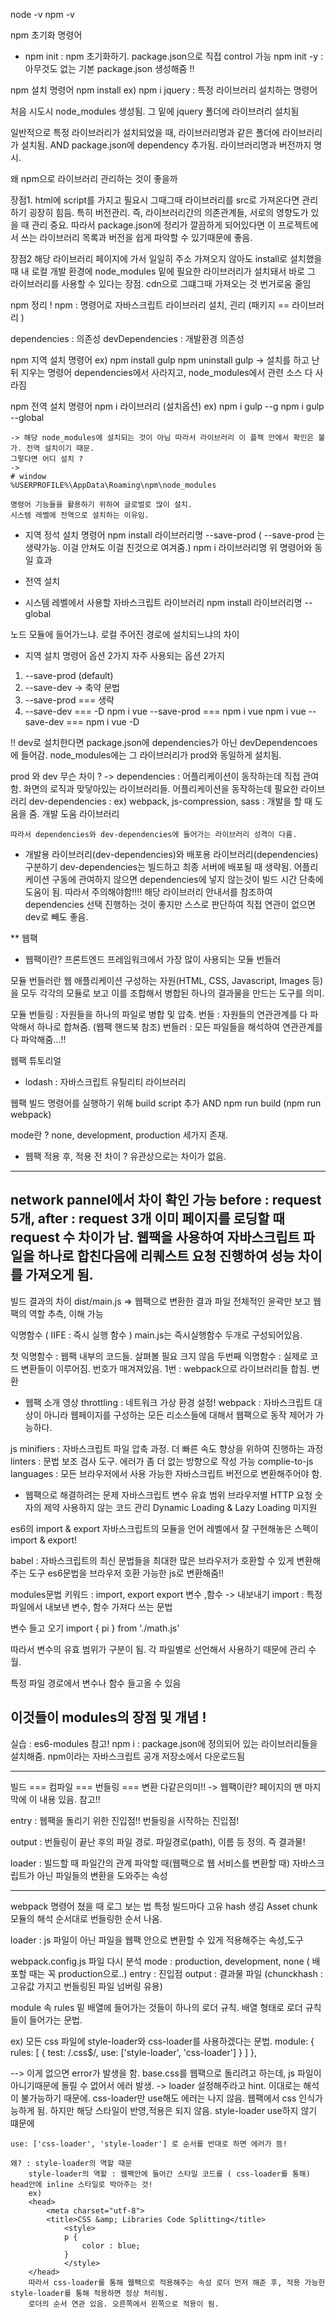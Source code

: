 node -v
npm -v

npm 초기화 명령어 
- npm init : npm 초기화하기. package.json으로 직접 control 가능 
 npm init -y : 아무것도 없는 기본 package.json 생성해줌 !!

 npm 설치 명령어 
 npm install 
 ex) npm i jquery  : 특정 라이브러리 설치하는 명령어 

 처음 시도시 node_modules 생성됨. 그 밑에 jquery 폴더에 라이브러리 설치됨

 일반적으로 특정 라이브러리가 설치되었을 때, 라이브러리명과 같은 폴더에 라이브러리가 설치됨. 
 AND 
 package.json에 dependency 추가됨. 라이브러리명과 버전까지 명시.


왜 npm으로 라이브러리 관리하는 것이 좋을까

장점1.
html에 script를 가지고 필요시 그때그때 라이브러리를 src로 가져온다면 
관리하기 굉장히 힘듬. 특히 버전관리. 
즉, 라이브러리간의 의존관계들, 서로의 영향도가 있을 때 관리 중요.
따라서 package.json에 정리가 깔끔하게 되어있다면 이 프로젝트에서 쓰는 라이브러리 목록과 버전을 쉽게 파악할 수 있기때문에 좋음. 

장점2
해당 라이브러리 페이지에 가서 일일히 주소 가져오지 않아도 install로 설치했을 때 내 로컬 개발 환경에 node_modules 밑에 필요한 라이브러리가 설치돼서 바로 그 라이브러리를 사용할 수 있다는 장점.
cdn으로 그떄그때 가져오는 것 번거로움 줄임


npm 정리 !
npm : 명령어로 자바스크립트 라이브러리 설치, 괸리 
(패키지 == 라이브러리 )

dependencies : 의존성
devDependencies : 개발환경 의존성 


npm 지역 설치 명령어 
ex)
npm install gulp 
npm uninstall gulp -> 설치를 하고 난 뒤 지우는 명령어 
                        dependencies에서 사라지고, node_modules에서 관련 소스 다 사라짐

npm 전역 설치 명령어
npm i 라이브러리 (설치옵션)
ex) npm i gulp --g
    npm i gulp --global

    -> 해당 node_modules에 설치되는 것이 아님 따라서 라이브러리 이 플젝 안에서 확인은 불가. 전역 설치이기 때문.
    그렇다면 어디 설치 ?
    -> 
    # window
    %USERPROFILE%\AppData\Roaming\npm\node_modules

    명령어 기능들을 활용하기 위하여 글로벌로 많이 설치.
    시스템 레벨에 전역으로 설치하는 이유임. 



* 지역  정석 설치 명령어 
npm install 라이브러리명 --save-prod
( --save-prod 는 생략가능. 이걸 안쳐도 이걸 친것으로 여겨줌.)
npm i 라이브러리명 
위 명령어와 동일 효과 


* 전역 설치 
* 시스템 레벨에서 사용할 자바스크립트 라이브러리 
npm install 라이브러리명 --global


노드 모듈에 들어가느냐. 로컬 주어진 경로에 설치되느냐의 차이


* 지역 설치 명령어 옵션 2가지 
자주 사용되는 옵션 2가지
1. --save-prod (default)
2. --save-dev 
-> 축약 문법 
1. --save-prod  === 생략
2. --save-dev === -D
npm i vue --save-prod === npm i vue 
npm i vue --save-dev === npm i vue -D

!! dev로 설치한다면
package.json에 dependencies가 아닌 devDependencoes에 들어감.
node_modules에는 그 라이브러리가 prod와 동일하게 설치됨.

prod 와 dev 무슨 차이 ?
-> dependencies : 어플리케이션이 동작하는데 직접 관여함. 화면의 로직과 맞닿아있는 라이브러리들. 어플리케이션을 동작하는데 필요한 라이브러리 
dev-dependencies : ex) webpack, js-compression, sass
                    : 개발을 할 때 도움을 줌. 개발 도움 라이브러리 

    따라서 dependencies와 dev-dependencies에 들어가는 라이브러리 성격이 다름. 

* 개발용 라이브러리(dev-dependencies)와 배포용 라이브러리(dependencies) 구분하기 
dev-dependencies는 빌드하고 최종 서버에 배포될 때 생략됨.
어플리케이션 구동에 관여하지 않으면 dependencies에 넣지 않는것이 빌드 시간 단축에 도움이 됨. 
따라서 주의해야함!!!!
해당 라이브러리 안내서를 참조하여 dependencies 선택 진행하는 것이 좋지만 스스로 판단하여 직접 연관이 없으면 dev로 빼도 좋음.


** 웹팩

* 웹팩이란?
프론트엔드 프레임워크에서 가장 많이 사용되는 모듈 번들러 

모듈 번들러란 웹 애플리케이션 구성하는 자원(HTML, CSS, Javascript, Images 등) 을 모두 각각의 모듈로 보고 이를 조합해서 병합된 하나의 결과물을 만드는 도구를 의미. 

모듈 번들링 : 자원들을 하나의 파일로 병합 및 압축. 
번들 : 자원들의 연관관계를 다 파악해서 하나로  합쳐줌. (웹팩 핸드북 참조)
번들러 : 모든 파일들을 해석하여 연관관계를 다 파악해줌...!!

웹팩 튜토리얼 
- lodash : 자바스크립트 유틸리티 라이브러리 

웹팩 빌드 명령어를 실행하기 위해 build script 추가 
AND
npm run build 
(npm run webpack)

mode란 ?
none, development, production 세가지 존재.

- 웹팩 적용 후, 적용 전 차이 ?
유관상으로는 차이가 없음.
-----------------------------------------------------
network pannel에서 차이 확인 가능 
before : request 5개, after : request 3개
이미 페이지를 로딩할 때 request 수 차이가 남.
웹팩을 사용하여 자바스크립트 파일을 하나로 합친다음에 리퀘스트 요청 진행하여 성능 차이를 가져오게 됨. 
-----------------------------------------------------
빌드 결과의 차이 
dist/main.js => 웹팩으로 변환한 결과 파일 
전체적인 윤곽만 보고 웹팩의 역할 추측, 이해 가능 

익명함수 ( IIFE : 즉시 실행 함수 )
main.js는 즉시실행함수 두개로 구성되어있음.

첫 익명함수 : 웹팩 내부의 코드들. 살펴볼 필요 크지 않음 
두번째 익명함수 : 실제로 코드 변환들이 이루어짐. 번호가 매겨져있음. 
1번 : webpack으로 라이브러리들 합침. 변환 

* 웹팩 소개 영상 
throttling : 네트워크 가상 환경 설정! 
webpack : 자바스크립트 대상이 아니라 웹페이지를 구성하는 모든 리소스들에 대해서 웹팩으로 동작 제어가 가능하다. 

js 
minifiers : 자바스크립트 파일 압축 과정. 더 빠른 속도 향상을 위하여 진행하는 과정 
linters : 문법 보조 검사 도구. 에러가 좀 더 없는 방향으로 작성 가능 
complie-to-js languages : 모든 브라우저에서 사용 가능한 자바스크립트 버전으로 변환해주어야 함.

- 웹팩으로 해결하려는 문제 
자바스크립트 변수 유효 범위 
브라우저별 HTTP 요청 숫자의 제약
사용하지 않는 코드 관리
Dynamic Loading & Lazy Loading 미지원 

es6의 import & export 
자바스크립트의 모듈을 언어 레벨에서 잘 구현해놓은 스펙이 import & export! 

babel : 자바스크립트의 최신 문법들을 최대한 많은 브라우저가 호환할 수 있게 변환해주는 도구 
es6문법을 브라우저 호환 가능한 js로 변환해줌!!

modules문법 
키워드 : import, export 
export 변수 ,함수 
-> 내보내기
import : 특정 파일에서 내보낸 변수, 함수 가져다 쓰는 문법 

변수 들고 오기 
import { pi } from './math.js'

따라서 변수의 유효 범위가 구분이 됨.
각 파일별로 선언해서 사용하기 때문에 관리 수월.

특정 파일 경로에서 변수나 함수 들고올 수 있음

이것들이 modules의 장점 및 개념 !
-------------------------
실습 : es6-modules 참고!
npm i : package.json에 정의되어 있는 라이브러리들을 설치해줌. npm이라는 자바스크립트 공개 저장소에서 다운로드됨

--------------------------------
빌드 === 컴파일 === 번들링 === 변환 
다같은의미!!
-> 웹팩이란? 페이지의 맨 마지막에 이 내용 있음. 참고!!

entry : 웹팩을 돌리기 위한 진입점!! 번들링을 시작하는 진입점! 

output : 번들링이 끝난 후의 파일 경로. 파일경로(path), 이름 등 정의. 즉 결과물!

loader : 빌드할 때 파일간의 관계 파악할 때(웹팩으로 웹 서비스를 변환할 때) 자바스크립트가 아닌 파일들의 변환을 도와주는 속성 

------------------------------------

webpack 명령어 쳤을 때 로그 보는 법 
특정 빌드마다 고유 hash 생김
Asset chunk 
모듈의 해석 순서대로 번들링한 순서 나옴.

loader : js 파일이 아닌 파일을 웹팩 안으로 변환할 수 있게 적용해주는 속성,도구

webpack.config.js 파일 다시 분석 
mode : production, development, none ( 배포할 때는 꼭 production으로..)
entry : 진입점
output : 결과물 파일 (chunckhash : 고유값 가지고 번들링된 파일 넘버링 유용)


module 속 rules 밑 배열에 들어가는 것들이 하나의 로더 규칙. 배열 형태로 로더 규칙들이 들어가는 문법. 

ex) 모든 css 파일에 style-loader와 css-loader를 사용하겠다는 문법.
module: {
    rules: [
      {
        test: /\.css$/,
        use: ['style-loader', 'css-loader']
      }
    ]
  },

--> 이게 없으면 error가 발생을 함.
    base.css를 웹팩으로 돌리려고 하는데, js 파일이 아니기때문에 돌릴 수 없어서 에러 발생. -> loader 설정해주라고 hint. 이대로는 해석이 불가능하기 때문에. 
    css-loader만 use해도 에러는 나지 않음. 웹팩에서 css 인식가능하게 됨. 하지만 해당 스타일이 반영,적용은 되지 않음. style-loader use하지 않기 떄문에 

    use: ['css-loader', 'style-loader'] 로 순서를 반대로 하면 에러가 뜸! 

    왜? : style-loader의 역할 때문 
        style-loader의 역할 : 웹팩안에 들어간 스타일 코드를 ( css-loader를 통해) head안에 inline 스타일로 박아주는 것!
        ex)
        <head>
            <meta charset="utf-8">
            <title>CSS &amp; Libraries Code Splitting</title>
                <style>
                p {
                    color : blue;
                }
                </style>
        </head>
        따라서 css-loader를 통해 웹팩으로 적용해주는 속성 로더 먼저 해준 후, 적용 가능한 style-loader를 통해 적용하면 정상 처리됨.
        로더의 순서 연관 있음. 오른쪽에서 왼쪽으로 적용이 됨. 















